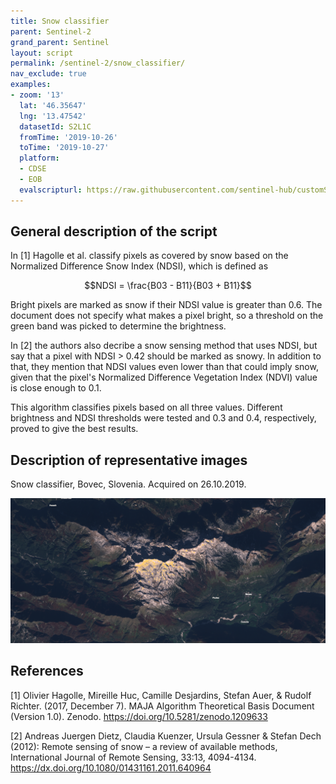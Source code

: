 ```yaml
---
title: Snow classifier
parent: Sentinel-2
grand_parent: Sentinel
layout: script
permalink: /sentinel-2/snow_classifier/
nav_exclude: true
examples:
- zoom: '13'
  lat: '46.35647'
  lng: '13.47542'
  datasetId: S2L1C
  fromTime: '2019-10-26'
  toTime: '2019-10-27'
  platform:
  - CDSE
  - EOB
  evalscripturl: https://raw.githubusercontent.com/sentinel-hub/customScripts/master/sentinel-2/snow_classifier/script.js
---
```


## General description of the script

In [1] Hagolle et al. classify pixels as covered by snow based on the Normalized Difference Snow Index (NDSI), which is defined as 

$$NDSI = \frac{B03 - B11}{B03 + B11}$$

Bright pixels are marked as snow if  their NDSI value is greater than 0.6. The document does not specify what
 makes a pixel bright, so a threshold on the green band was picked to determine the brightness.
 
In [2] the authors also decribe a snow sensing method that uses NDSI, but say that a pixel with NDSI > 0.42 should be marked as snowy.
In addition to that, they mention that NDSI values even lower than that could imply snow, given that the pixel's Normalized 
Difference Vegetation Index (NDVI) value is close enough to 0.1.

This algorithm classifies pixels based on all three values. Different brightness and NDSI thresholds were tested and 0.3 and 0.4, respectively, proved to give the best results.

## Description of representative images

Snow classifier, Bovec, Slovenia. Acquired on 26.10.2019.

![snow classifier](fig/fig1.png)

## References
[1] Olivier Hagolle, Mireille Huc, Camille Desjardins, Stefan Auer, & Rudolf Richter. (2017, December 7). MAJA Algorithm Theoretical Basis Document (Version 1.0). Zenodo. https://doi.org/10.5281/zenodo.1209633

[2] Andreas Juergen Dietz, Claudia Kuenzer, Ursula Gessner & Stefan Dech (2012):
Remote sensing of snow – a review of available methods, International Journal of Remote Sensing,
33:13, 4094-4134. https://dx.doi.org/10.1080/01431161.2011.640964
